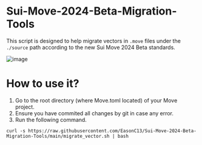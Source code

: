 # Sui-Move-2024-Beta-Migration-Tools

This script is designed to help migrate vectors in `.move` files under the `./source` path according to the new Sui Move 2024 Beta standards.


![image](https://github.com/EasonC13/Sui-Move-2024-Beta-Migration-Tools/assets/43432631/0b6a2882-51ff-4656-be55-7e8b99ef914a)


# How to use it?

1. Go to the root directory (where Move.toml located) of your Move project.
2. Ensure you have commited all changes by git in case any error.
3. Run the following command.

```
curl -s https://raw.githubusercontent.com/EasonC13/Sui-Move-2024-Beta-Migration-Tools/main/migrate_vector.sh | bash
```
